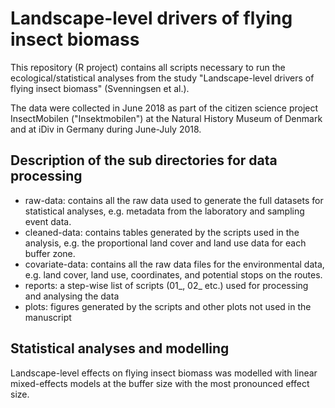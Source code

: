 # Landscape-level drivers of flying insect biomass
This repository (R project) contains all scripts necessary to run the ecological/statistical analyses from the study "Landscape-level drivers of flying insect biomass" (Svenningsen et al.).

The data were collected in June 2018 as part of the citizen science project InsectMobilen ("Insektmobilen") at the Natural History Museum of Denmark and at iDiv in Germany during June-July 2018.

## Description of the sub directories for data processing ##

* raw-data: contains all the raw data used to generate the full datasets for statistical analyses, e.g. metadata from the laboratory and sampling event data.
* cleaned-data: contains tables generated by the scripts used in the analysis, e.g. the proportional land cover and land use data for each buffer zone.
* covariate-data: contains all the raw data files for the environmental data, e.g. land cover, land use, coordinates, and potential stops on the routes.
* reports: a step-wise list of scripts (01_, 02_ etc.) used for processing and analysing the data
* plots: figures generated by the scripts and other plots not used in the manuscript

## Statistical analyses and modelling ##
Landscape-level effects on flying insect biomass was modelled with linear mixed-effects models at the buffer size with the most pronounced effect size.

